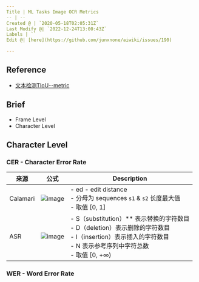 ```yaml
---
Title | ML Tasks Image OCR Metrics
-- | --
Created @ | `2020-05-18T02:05:31Z`
Last Modify @| `2022-12-24T13:00:43Z`
Labels | ``
Edit @| [here](https://github.com/junxnone/aiwiki/issues/190)

---
```

## Reference
- [文本检测TIoU--metric](https://zhuanlan.zhihu.com/p/63541543)

## Brief
- Frame Level
- Character Level

## Character Level

### CER - Character Error Rate

来源 | 公式 | Description
-- | -- | -- 
Calamari  | ![image](https://user-images.githubusercontent.com/2216970/83396599-cd6ac980-a42e-11ea-95d8-e15caf3e2b69.png) | - ed - edit distance <br>- 分母为 sequences `s1` & `s2` 长度最大值<br> - 取值 [0, 1] 
ASR | ![image](https://user-images.githubusercontent.com/2216970/83397466-3f8fde00-a430-11ea-8c0b-fd04742c4409.png) | - S（substitution）** 表示替换的字符数目<br>- D（deletion）表示删除的字符数目<br>- I（insertion）表示插入的字符数目<br>- N 表示参考序列中字符总数 <br>- 取值 [0, +∞) 



### WER - Word Error Rate

